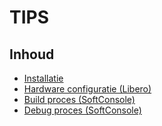 # TIPS

## Inhoud
 * [Installatie](/Tips/Installatie/README.md)
 * [Hardware configuratie (Libero)](/Tips/Libero/README.md)
 * [Build proces (SoftConsole)](/Tips/SoftConsole/Build/README.md)
 * [Debug proces (SoftConsole)](/Tips/SoftConsole/Debug/README.md)
